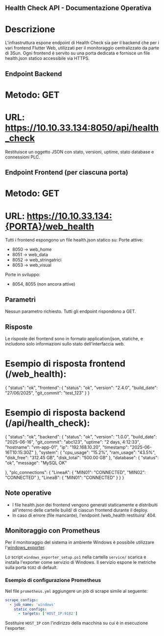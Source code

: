 ## Health Check API - Documentazione Operativa
# Descrizione

L'infrastruttura espone endpoint di Health Check sia per il backend che per i vari frontend Flutter Web,
utilizzati per il monitoraggio centralizzato da parte di 3Sun.
Ogni frontend è servito su una porta dedicata e fornisce un file health.json statico accessibile via HTTPS.

## Endpoint Backend

# Metodo: GET
# URL: https://10.10.33.134:8050/api/health_check

Restituisce un oggetto JSON con stato, versioni, uptime, stato database e connessioni PLC.



## Endpoint Frontend (per ciascuna porta)

# Metodo: GET
# URL: https://10.10.33.134:{PORTA}/web_health

Tutti i frontend espongono un file health.json statico su:
Porte attive:
- 8050 -> web_home
- 8051 -> web_data
- 8052 -> web_stringatrici
- 8053 -> web_visual

Porte in sviluppo:
- 8054, 8055 (non ancora attive)

## Parametri
Nessun parametro richiesto. Tutti gli endpoint rispondono a GET.


## Risposte
Le risposte dei frontend sono in formato application/json, statiche, e includono solo informazioni sullo stato
dell'interfaccia web.

# Esempio di risposta frontend (/web_health):
{
"status": "ok",
"frontend": {
"status": "ok",
"version": "2.4.0",
"build_date": "27/06/2025",
"git_commit": "test_123"
}
}

# Esempio di risposta backend (/api/health_check):
{
"status": "ok",
"backend": {
"status": "ok",
"version": "1.0.0",
"build_date": "2025-06-16",
"git_commit": "abc123",
"uptime": "2 days, 4:12:33",
"hostname": "vm-app-01",
"ip": "192.168.10.20",
"timestamp": "2025-06-16T10:15:30Z"
},
"system": {
"cpu_usage": "15.2%",
"ram_usage": "43.5%",
"disk_free": "312.45 GB",
"disk_total": "500.00 GB"
},
"database": {
"status": "ok",
"message": "MySQL OK"

 },
"plc_connections": {
"LineaA": {
"MIN01": "CONNECTED",
"MIN02": "CONNECTED"
},
"LineaB": {
"MIN01": "CONNECTED"
}
}
}

## Note operative
- I file health.json dei frontend vengono generati staticamente e distribuiti all'interno delle cartelle build/ di
ciascun frontend durante il deploy.
- In caso di errore (file mancante), l'endpoint /web_health restituira' 404.

## Monitoraggio con Prometheus
Per il monitoraggio del sistema in ambiente Windows è possibile utilizzare l'[windows_exporter](https://github.com/prometheus-community/windows_exporter).

Lo script `windows_exporter_setup.ps1` nella cartella `service/` scarica e installa l'exporter come servizio di Windows.
Il servizio espone le metriche sulla porta `9182` di default.

### Esempio di configurazione Prometheus
Nel file `prometheus.yml` aggiungere un job di scrape simile al seguente:

```yaml
scrape_configs:
  - job_name: 'windows'
    static_configs:
      - targets: ['HOST_IP:9182']
```

Sostituire `HOST_IP` con l'indirizzo della macchina su cui è in esecuzione l'exporter.

